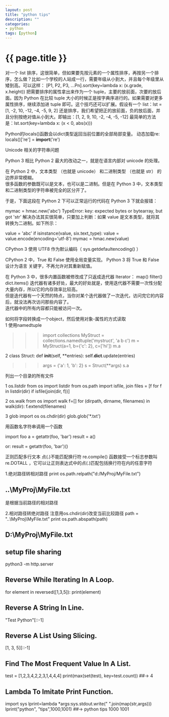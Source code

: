 ```yaml
---
layout: post
title: "python tips"
description: ""
categories: 
- python
tags: [python]
---
```

{{ page.title }}
================
对一个 list 排序，这很简单，但如果要先按元素的一个属性排序，再按另一个排序，怎么做？比如一个学校的人站成一行，需要年级从小到大，并且每个年级里从矮到高。可以这样：
[P1, P2, P3, ...Pn].sort(key=lambda x: (x.grade, x.height))
把需要排序的属性拿出来作为一个 tuple，主要的放前面，次要的放后面。因为 Python 在比较 tuple 大小的时候正是按字典序进行的。如果需要对更多属性排序，继续添加进 tuple 即可。这个技巧还可以扩展。假设有一个 list：lst = [1, -2, 10, -12, -4, -5, 9, 2]
还是排序，我们希望把正的放前面，负的放后面，并且分别按绝对值从小到大。即输出：[1, 2, 9, 10, -2, -4, -5, -12]
最简单的方法是：lst.sort(key=lambda x: (x < 0, abs(x)))

Python的locals()函数会以dict类型返回当前位置的全部局部变量。
动态加载re:
locals()['re'] = __import__('re')

Unicode 相关的字符串问题

Python 3 相比 Python 2 最大的改动之一，就是在语言内部对 unicode 的处理。

在 Python 2 中，文本类型 （也就是 unicode） 和二进制类型 （也就是 str） 的边界非常模糊。   
很多函数的参数既可以是文本，也可以是二进制。但是在 Python 3 中，文本类型和二进制类型的字符串被完全的区分开了。   

于是，下面这段在 Python 2 下可以正常运行的代码在 Python 3 下就会报错：

mymac = hmac.new('abc')
TypeError: key: expected bytes or bytearray, but got 'str'
解决办法其实很简单，只要加上判断：如果 value 是文本类型，就将其转换为二进制。如下所示：

value = 'abc'
if isinstance(value, six.text_type):
    value = value.encode(encoding='utf-8')
mymac = hmac.new(value)

CPython 3 使用 UTF8 作为默认编码（ sys.getdefaultencoding() ）   

CPython 2 中，True 和 False 使用全局变量实现。 Python 3 将 True 和 False 设计为语言 关键字，不再允许对其重新赋值。   

在 Python 3 中，很多内置函数被修改成了只返成迭代器 Iterator：
map()
filter()
dict.items()
迭代器有诸多好处，最大的好处就是，使用迭代器不需要一次性分配大量内存，所以它的内存效率比较高。   
但是迭代器有一个天然的特点，当你对某个迭代器做了一次迭代，访问完它的内容后，就没法再次访问那些内容了。   
迭代器中的所有内容都只能被访问一次。

如何将字段转换成一个object，然后使用对象-属性的方式读取   
1 使用namedtuple
>>> import collections
>>> MyStruct = collections.namedtuple('mystruct', 'a b c')
>>> m = MyStruct(a=1, b={'c': 2}, c=['hi'])
>>> m.a

2 
class Struct:
      def __init__(self, **entries):
      	  self.__dict__.update(entries)
	  
>>> args = {'a': 1, 'b': 2}
>>> s = Struct(**args)
>>> s.a

列出一个目录的所有文件

1 os.listdir
from os import listdir
from os.path import isfile, join
files = [f for f in listdir(dir) if isfile(join(dir, f))]

2 os.walk
from os import walk
f=[]
for (dirpath, dirname, filenames) in walk(dir):
	f.extend(filenames)

3 glob
import os
os.chdir(dir)
glob.glob('*.txt')

用函数名字符串调用一个函数

import foo
a = getattr(foo, 'bar')
result = a()

or:
result = getattr(foo, 'bar')()

正则匹配多行文本
点(.)不能匹配换行符
re.compile() 函数接受一个标志参数叫 re.DOTALL ，它可以让正则表达式中的点(.)匹配包括换行符在内的任意字符

1.绝对路径转相对路径
print os.path.relpath("d:/MyProj/MyFile.txt")
## ..\MyProj\MyFile.txt
是根据当前路径的相对路径
 

2.相对路径转绝对路径
 注意用os.chdir(dir)改变当前比较路径
path = "..\MyProj\MyFile.txt"
print os.path.abspath(path)
## D:\MyProj\MyFile.txt

## setup file sharing
python3 -m http.server

## Reverse While Iterating In A Loop.
for element in reversed([1,3,5]): print(element)

## Reverse A String In Line.
"Test Python"[::-1]

## Reverse A List Using Slicing.
[1, 3, 5][::-1]

## Find The Most Frequent Value In A List.
test = [1,2,3,4,2,2,3,1,4,4,4]
print(max(set(test), key=test.count))
##-> 4

## Lambda To Imitate Print Function.
import sys
lprint=lambda *args:sys.stdout.write(" ".join(map(str,args)))
lprint("python", "tips",1000,1001)
##-> python tips 1000 1001


